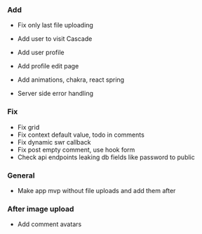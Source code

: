 ### Add

- Fix only last file uploading
- Add user to visit Cascade

- Add user profile
- Add profile edit page
- Add animations, chakra, react spring
- Server side error handling

### Fix

- Fix grid
- Fix context default value, todo in comments
- Fix dynamic swr callback
- Fix post empty comment, use hook form
- Check api endpoints leaking db fields like password to public

### General

- Make app mvp without file uploads and add them after

### After image upload

- Add comment avatars
